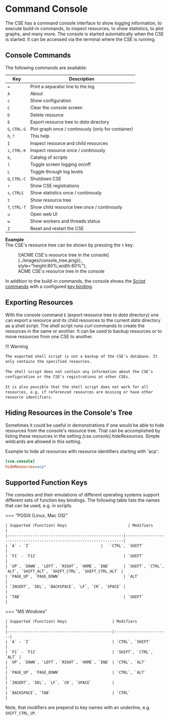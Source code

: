# Command Console

The CSE has a command console interface to show logging information, to execute build-in commands, to inspect resources, to show statistics, to plot graphs, and many more. The console is started automatically when the CSE is started. It can be accessed via the terminal where the CSE is
running.


## Console Commands

The following commands are available:


| Key           | Description                                        |
|---------------|----------------------------------------------------|
| `=`           | Print a separator line to the log                  |
| `A`           | About                                              |
| `c`           | Show configuration                                 |
| `C`           | Clear the console screen                           |
| `D`           | Delete resource                                    |
| `E`           | Export resource tree to *data* directory           |
| `G`, `CTRL-G` | Plot graph once / continously (only for container) |
| `h`, `?`      | This help                                          |
| `I`           | Inspect resource and child resources               |
| `i`, `CTRL-K` | Inspect resource once / continously                |
| `k`,          | Catalog of scripts                                 |
| `l`           | Toggle screen logging on/off                       |
| `L`           | Toggle through log levels                          |
| `Q`, `CTRL-C` | Shutdown CSE                                       |
| `r`           | Show CSE registrations                             |
| `s`, `CTRLS`  | Show statistics once / continously                 |
| `t`           | Show resource tree                                 |
| `T`, `CTRL-T` | Show child resource tree once / continously        |
| `u`           | Open web UI                                        |
| `w`           | Show workers and threads status                    |
| `Z`           | Reset and restart the CSE                          |


**Example**  
The CSE's resource tree can be shown by pressing the `t` key:

<figure markdown="1">
![ACME CSE's resource tree in the console](../images/console_tree.png){:, style="height:80%;width:80%"},
<figcaption>ACME CSE's resource tree in the console</figcaption>
</figure>

In addition to the build-in commands, the console shows the [Script commands](../development/ACMEScript.md) with a configured [key binding](../development/ACMEScript-metatags.md#onkey).


## Exporting Resources

With the console command `E` (export resource tree to *data* directory) one can export a resource and its child resources
to the current *data* directory as a shell script. The shell script runs *curl* commands to create the resources in the
same or another. It can be used to backup resources or to move resources from one CSE to another.

!!! Warning

	The exported shell script is not a backup of the CSE's database. It only contains the specified resources.

	The shell script does not contain any information about the CSE's configuration or the CSE's registrations at other CSEs.

	It is also possible that the shell script does not work for all resources, e.g. if referenced resources are missing or have other resource identifiers.


## Hiding Resources in the Console's Tree

Sometimes it could be useful in demonstrations if one would be able to hide resources from the console's resource tree.
That can be accomplished by listing these resources in the setting *[cse.console].hideResources*. 
Simple wildcards are allowed in this setting.

Example to hide all resources with resource identifiers starting with 'acp':

```ini title="Hide Resources"
[cse.console]
hideResources=acp*
```


## Supported Function Keys

The consoles and their emulations of different operating systems support different sets of function key bindings. The following
table lists the names that can be used, e.g. in scripts.

=== "POSIX (Linux, Mac OS)"

	| Supported (Function) Keys                           | Modifiers                                                           |
	|---------------------------------------------------|---------------------------------------------------------------------|
	| `A` - `Z`                               |   `CTRL`, `SHIFT`                                                                  |
	| `F1` - `F12`                                      | `SHIFT`                                                             |
	| `UP`, `DOWN`, `LEFT`, `RIGHT`, `HOME`, `END`      | `SHIFT`, `CTRL`, `ALT`, `SHIFT_ALT`, `SHIFT_CTRL`, `SHIFT_CTRL_ALT` |
	| `PAGE_UP`, `PAGE_DOWN`                            | `ALT`                                                               |
	| `INSERT`, `DEL`, `BACKSPACE`, `LF`, `CR`, `SPACE` |                                                                     |
	| `TAB`                                             | `SHIFT`                                                             |

=== "MS Windows"

	| Supported (Function) Keys                    | Modifiers              |
	|----------------------------------------------|------------------------|
	| `A` - `Z`                                    | `CTRL`, `SHIFT`        |
	| `F1` - `F12`                                 | `SHIFT`, `CTRL`, `ALT` |
	| `UP`, `DOWN`, `LEFT`, `RIGHT`, `HOME`, `END` | `CTRL`, `ALT`          |
	| `PAGE_UP`, `PAGE_DOWN`                       | `CTRL`, `ALT`          |
	| `INSERT`, `DEL`, `LF`, `CR`, `SPACE`         |                        |
	| `BACKSPACE`, `TAB`                           | `CTRL`                 |

Note, that modifiers are prepend to key names with an underline, e.g. `SHIFT_CTRL_UP`.


